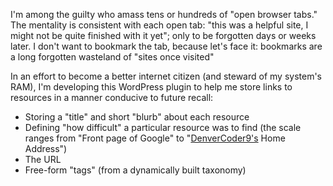 I'm among the guilty who amass tens or hundreds of "open browser tabs."  The mentality is consistent with each open tab: "this was a helpful site, I might not be quite finished with it yet"; only to be forgotten days or weeks later.  I don't want to bookmark the tab, because let's face it: bookmarks are a long forgotten wasteland of "sites once visited"

In an effort to become a better internet citizen (and steward of my system's RAM), I'm developing this WordPress plugin to help me store links to resources in a manner conducive to future recall:

*  Storing a "title" and short "blurb" about each resource
*  Defining "how difficult" a particular  resource was to find (the scale ranges from "Front page of Google" to "[DenverCoder9's](https://xkcd.com/979/) Home Address")
*  The URL
*  Free-form "tags" (from a dynamically built taxonomy) 
